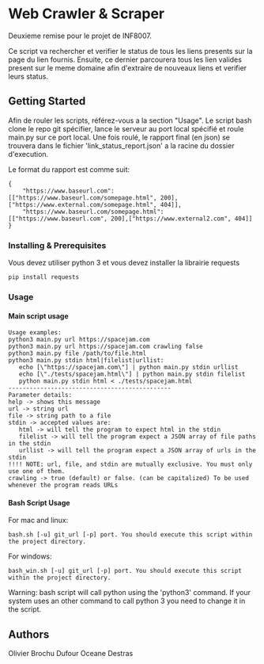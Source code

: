 # Web Crawler & Scraper

Deuxieme remise pour le projet de INF8007.

Ce script va rechercher et verifier le status de tous les liens presents sur la page du lien fournis.
Ensuite, ce dernier parcourera tous les lien valides present sur le meme domaine afin d'extraire
de nouveaux liens et verifier leurs status.

## Getting Started
Afin de rouler les scripts, référez-vous a la section "Usage".
Le script bash clone le repo git spécifier, lance le serveur au port local spécifié et roule main.py sur ce port local.
Une fois roulé, le rapport final (en json) se trouvera dans le fichier 'link_status_report.json' a la
racine du dossier d'execution.

Le format du rapport est comme suit:
```
{
    "https://www.baseurl.com": [["https://www.baseurl.com/somepage.html", 200],["https://www.external.com/somepage.html", 404]],
    "https://www.baseurl.com/somepage.html": [["https://www.baseurl.com", 200],["https://www.external2.com", 404]]
}
```

### Installing & Prerequisites

Vous devez utiliser python 3 et vous devez installer la librairie requests
```
pip install requests
```

### Usage
#### Main script usage
```
Usage examples:
python3 main.py url https://spacejam.com
python3 main.py url https://spacejam.com crawling false
python3 main.py file /path/to/file.html
python3 main.py stdin html|filelist|urllist:
   echo [\"https://spacejam.com\"] | python main.py stdin urllist
   echo [\"./tests/spacejam.html\"] | python main.py stdin filelist
   python main.py stdin html < ./tests/spacejam.html
----------------------------------------------
Parameter details:
help -> shows this message
url -> string url
file -> string path to a file
stdin -> accepted values are:
   html -> will tell the program to expect html in the stdin
   filelist -> will tell the program expect a JSON array of file paths in the stdin
   urllist -> will tell the program expect a JSON array of urls in the stdin
!!!! NOTE: url, file, and stdin are mutually exclusive. You must only use one of them.
crawling -> true (default) or false. (can be capitalized) To be used whenever the program reads URLs
```
#### Bash Script Usage
For mac and linux:
```
bash.sh [-u] git_url [-p] port. You should execute this script within the project directory.
```
For windows:
```
bash_win.sh [-u] git_url [-p] port. You should execute this script within the project directory.
```
Warning: bash script will call python using the 'python3' command. If your system uses an other command to call python 
3 you need to change it in the script.
## Authors

Olivier Brochu Dufour
Oceane Destras